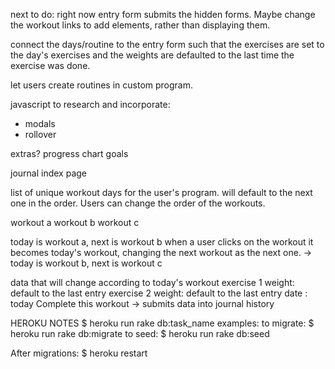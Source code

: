next to do:
  right now entry form submits the hidden forms. Maybe change the workout links to add elements, rather than displaying them.

  connect the days/routine to the entry form such that the exercises are set to the day's exercises and the weights are defaulted to the last time the exercise was done.

  let users create routines in custom program.


javascript to research and incorporate:
- modals
- rollover



extras?
progress chart
goals



journal index page

 list of unique workout days for the user's program. will default to the next one in the order. Users can change the order of the workouts.

workout a  workout b  workout c

today is workout a, next is workout b
 when a user clicks on the workout it becomes today's workout, changing the next workout as the next one.
  -> today is workout b, next is workout c

 data that will change according to today's workout
exercise 1 weight: default to the last entry
exercise 2 weight: default to the last entry
date : today
Complete this workout -> submits data into journal history



HEROKU NOTES
$ heroku run rake db:task_name
examples:
to migrate:
$ heroku run rake db:migrate
to seed:
$ heroku run rake db:seed

After migrations:
$ heroku restart
